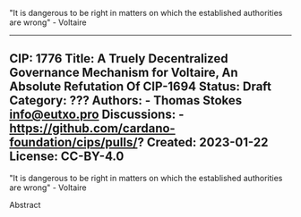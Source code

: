 "It is dangerous to be right in matters on which the established authorities are wrong" - Voltaire

---
CIP: 1776
Title: A Truely Decentralized Governance Mechanism for Voltaire, An Absolute Refutation Of CIP-1694
Status: Draft
Category: ???
Authors:
    - Thomas Stokes <info@eutxo.pro>
Discussions:
    - https://github.com/cardano-foundation/cips/pulls/?
Created: 2023-01-22
License: CC-BY-4.0
---
"It is dangerous to be right in matters on which the established authorities are wrong" - Voltaire


Abstract
